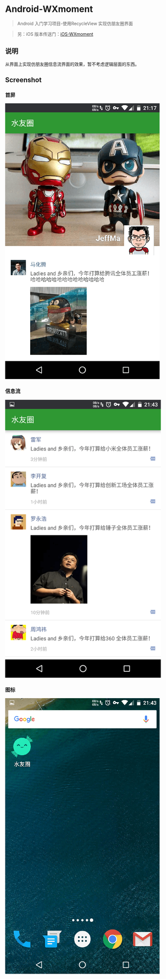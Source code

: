 # Android-WXmoment

> Android 入门学习项目-使用RecycleView 实现仿朋友圈界面

> 另：iOS 版本传送门：[iOS-WXmoment](https://github.com/Jeff2Ma/iOS-WXmoment/)

## 说明

从界面上实现仿朋友圈信息流界面的效果，暂不考虑逻辑层面的东西。

## Screenshot

### 首屏

![截图1](./_screenshot/1.png)

### 信息流

![截图2](./_screenshot/2.2.png)

### 图标

![截图3](./_screenshot/3.png)
